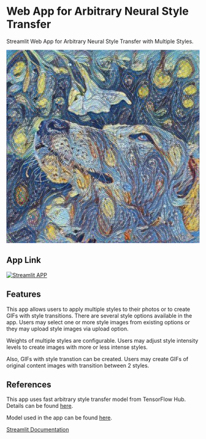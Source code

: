 # Web App for Arbitrary Neural Style Transfer
Streamlit Web App for Arbitrary Neural Style Transfer with Multiple Styles.

![alt text](https://raw.githubusercontent.com/dorukcanga/Style-Transfer-Streamlit-App/main/tofi_vangogh.jpg?raw=true)

## App Link

[![Streamlit APP](https://static.streamlit.io/badges/streamlit_badge_black_white.svg)](https://multiple-style-transfer.streamlit.app)

## Features

This app allows users to apply multiple styles to their photos or to create GIFs with style transitions.
There are several style options available in the app. Users may select one or more style images from existing options or they may upload style images via upload option.

Weights of multiple styles are configurable. Users may adjust style intensity levels to create images with more or less intense styles.

Also, GIFs with style transtion can be created. Users may create GIFs of original content images with transition between 2 styles.

## References

This app uses fast arbitrary style transfer model from TensorFlow Hub. Details can be found [here](https://www.tensorflow.org/tutorials/generative/style_transfer).

Model used in the app can be found [here](https://tfhub.dev/google/magenta/arbitrary-image-stylization-v1-256/2).

[Streamlit Documentation](https://docs.streamlit.io)

